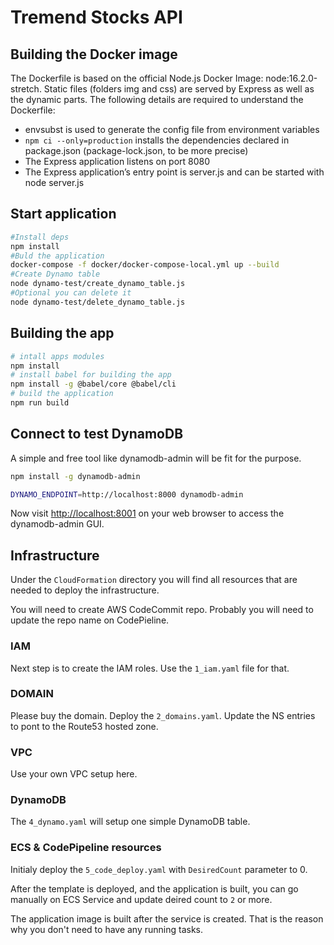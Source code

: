 # Tremend Stocks API

## Building the Docker image

The Dockerfile is based on the official Node.js Docker Image: node:16.2.0-stretch. Static files (folders img and css) are served by Express as well as the dynamic parts. The following details are required to understand the Dockerfile:

- envsubst is used to generate the config file from environment variables
- `npm ci --only=production` installs the dependencies declared in package.json (package-lock.json, to be more precise)
- The Express application listens on port 8080
- The Express application’s entry point is server.js and can be started with node server.js

## Start application

```bash
#Install deps
npm install
#Buld the application
docker-compose -f docker/docker-compose-local.yml up --build
#Create Dynamo table
node dynamo-test/create_dynamo_table.js
#Optional you can delete it
node dynamo-test/delete_dynamo_table.js
```

## Building the app

```bash
# intall apps modules
npm install
# install babel for building the app
npm install -g @babel/core @babel/cli
# build the application
npm run build
```

## Connect to test DynamoDB

 A simple and free tool like dynamodb-admin will be fit for the purpose.

``` bash
npm install -g dynamodb-admin

DYNAMO_ENDPOINT=http://localhost:8000 dynamodb-admin
```

Now visit <http://localhost:8001> on your web browser to access the dynamodb-admin GUI.

## Infrastructure

Under the `CloudFormation` directory you will find all resources that are needed to deploy the infrastructure.

You will need to create AWS CodeCommit repo. Probably you will need to update the repo name on CodePieline.

### IAM

Next step is to create the IAM roles. Use the `1_iam.yaml` file for that.

### DOMAIN

Please buy the domain. Deploy the `2_domains.yaml`. Update the NS entries to pont to the Route53 hosted zone.

### VPC

Use your own VPC setup here.

### DynamoDB

The `4_dynamo.yaml` will setup one simple DynamoDB table.

### ECS & CodePipeline resources

Initialy deploy the `5_code_deploy.yaml` with `DesiredCount` parameter to 0.

After the template is deployed, and the application is built, you can go manually on ECS Service and update deired count to `2` or more.

The application image is built after the service is created. That is the reason why you don't need to have any running tasks.
